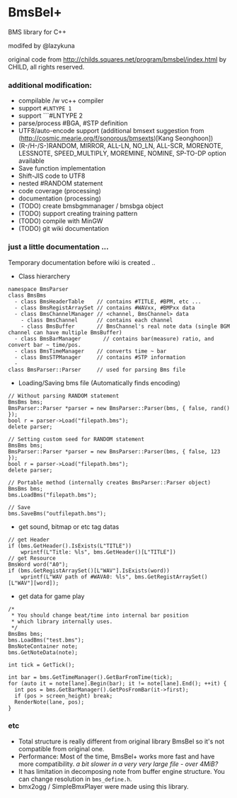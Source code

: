 # BmsBel+

BMS library for C++

modifed by @lazykuna

original code from http://childs.squares.net/program/bmsbel/index.html by CHILD, all rights reserved.

### additional modification:
- compilable /w vc++ compiler
- support ```#LNTYPE 1```
- support ```#LNTYPE 2
- parse/process #BGA, #STP definition
- UTF8/auto-encode support (additional bmsext suggestion from (http://cosmic.mearie.org/f/sonorous/bmsexts)[Kang Seonghoon])
- (R-/H-/S-)RANDOM, MIRROR, ALL-LN, NO_LN, ALL-SCR, MORENOTE, LESSNOTE, SPEED_MULTIPLY, MOREMINE, NOMINE, SP-TO-DP option available
- Save function implementation
- Shift-JIS code to UTF8
- nested #RANDOM statement
- code coverage (processing)
- documentation (processing)
- (TODO) create bmsbgmmanager / bmsbga object
- (TODO) support creating training pattern
- (TODO) compile with MinGW
- (TODO) git wiki documentation

### just a little documentation ...
  Temporary documentation before wiki is created ..

- Class hierarchery
```
namespace BmsParser
class BmsBms
  - class BmsHeaderTable    // contains #TITLE, #BPM, etc ...
  - class BmsRegistArraySet	// contains #WAVxx, #BMPxx data
  - class BmsChannelManager	// <channel, BmsChannel> data
    - class BmsChannel      // contains each channel
    - class BmsBuffer       // BmsChannel's real note data (single BGM channel can have multiple BmsBuffer)
  - class BmsBarManager		  // contains bar(measure) ratio, and convert bar ~ time/pos.
  - class BmsTimeManager    // converts time ~ bar
  - class BmsSTPManager     // contains #STP information
  -
class BmsParser::Parser     // used for parsing Bms file
```
- Loading/Saving bms file (Automatically finds encoding)
```
// Without parsing RANDOM statement
BmsBms bms;
BmsParser::Parser *parser = new BmsParser::Parser(bms, { false, rand() });
bool r = parser->Load("filepath.bms");
delete parser;

// Setting custom seed for RANDOM statement
BmsBms bms;
BmsParser::Parser *parser = new BmsParser::Parser(bms, { false, 123 });
bool r = parser->Load("filepath.bms");
delete parser;

// Portable method (internally creates BmsParser::Parser object)
BmsBms bms;
bms.LoadBms("filepath.bms");

// Save
bms.SaveBms("outfilepath.bms");
```

- get sound, bitmap or etc tag datas
```
// get Header
if (bms.GetHeader().IsExists(L"TITLE"))
	wprintf(L"Title: %ls", bms.GetHeader()[L"TITLE"])
// get Resource
BmsWord word("A0");
if (bms.GetRegistArraySet()[L"WAV"].IsExists(word))
	wprintf(L"WAV path of #WAVA0: %ls", bms.GetRegistArraySet()[L"WAV"][word]);
```

- get data for game play
```
/*
 * You should change beat/time into internal bar position
 * which library internally uses.
 */
BmsBms bms;
bms.LoadBms("test.bms");
BmsNoteContainer note;
bms.GetNoteData(note);

int tick = GetTick();

int bar = bms.GetTimeManager().GetBarFromTime(tick);
for (auto it = note[lane].Begin(bar); it != note[lane].End(); ++it) {
  int pos = bms.GetBarManager().GetPosFromBar(it->first);
  if (pos > screen_height) break;
  RenderNote(lane, pos);
}
```

### etc
  - Total structure is really different from original library BmsBel so it's not compatible from original one. 
  - Performance: Most of the time, BmsBel+ works more fast and have more compatibility. *a bit slower in a very very large file - over 4MiB?*
  - It has limitation in decomposing note from buffer engine structure.
    You can change resolution in ```bms_define.h```.
  - bmx2ogg / SimpleBmxPlayer were made using this library.